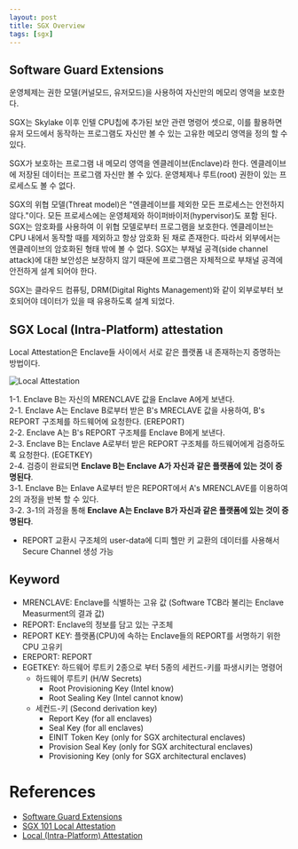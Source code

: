 ```yaml
---
layout: post
title: SGX Overview
tags: [sgx]
---
```


## Software Guard Extensions
운영체제는 권한 모델(커널모드, 유저모드)을 사용하여
자신만의 메모리 영역을 보호한다.  

SGX는 Skylake 이후
인텔 CPU칩에 추가된 보안 관련 명령어 셋으로,
이를 활용하면
유저 모드에서 동작하는
프로그램도
자신만 볼 수 있는
고유한 메모리 영역을
정의 할 수 있다.  

SGX가 보호하는
프로그램 내 메모리 영역을
엔클레이브(Enclave)라 한다.
엔클레이브에 저장된 데이터는
프로그램 자신만 볼 수 있다.
운영체제나 루트(root) 권한이 있는
프로세스도 볼 수 없다.

SGX의 위협 모델(Threat model)은
"엔클레이브를 제외한
모든 프로세스는
안전하지 않다."이다.
모든 프로세스에는
운영체제와 하이퍼바이저(hypervisor)도
포함 된다. SGX는 암호화를 사용하여
이 위협 모델로부터
프로그램을 보호한다.
엔클레이브는 CPU 내에서
동작할 때를 제외하고
항상 암호화 된 채로
존재한다.
따라서 외부에서는
엔클레이브의 암호화된 형태 밖에
볼 수 없다.
SGX는 부채널 공격(side channel attack)에 대한
보안성은 보장하지 않기 때문에 
프로그램은 자체적으로 부채널 공격에
안전하게 설계 되어야 한다.

SGX는 클라우드 컴퓨팅,
DRM(Digital Rights Management)와 같이
외부로부터 보호되어야 데이터가
있을 때 유용하도록 설계 되었다.

## SGX Local (Intra-Platform) attestation
Local Attestation은 Enclave들 사이에서
서로 같은 플랫폼 내 존재하는지 
증명하는 방법이다.

![Local Attestation](http://www.sgx101.com/wp-content/uploads/2017/09/Screen-Shot-2018-07-01-at-7.55.51-PM.png)

1-1. Enclave B는 자신의 MRENCLAVE 값을 Enclave A에게 보낸다.   
2-1. Enclave A는 Enclave B로부터 받은 B's MRECLAVE 값을 사용하여, B's REPORT 구조체를 하드웨어에 요청한다. (EREPORT)  
2-2. Enclave A는 B's REPORT 구조체를 Enclave B에게 보낸다.  
2-3. Enclave B는 Enclave A로부터 받은 REPORT 구조체를 하드웨어에게 검증하도록 요청한다. (EGETKEY)  
2-4. 검증이 완료되면 **Enclave B는 Enclave A가 자신과 같은 플랫폼에 있는 것이 증명된다**.  
3-1. Enclave B는 Enlave A로부터 받은 REPORT에서 A's MRENCLAVE를 이용하여 2의 과정을 반복 할 수 있다.  
3-2. 3-1의 과정을 통해 **Enclave A는 Enclave B가 자신과 같은 플랫폼에 있는 것이 증명된다**.  

* REPORT 교환시 구조체의 user-data에 디피 헬만 키 교환의 데이터를 사용해서 Secure Channel 생성 가능

## Keyword
- MRENCLAVE: Enclave를 식별하는 고유 값 (Software TCB라 불리는 Enclave Measurment의 결과 값)
- REPORT: Enclave의 정보를 담고 있는 구조체
- REPORT KEY: 플랫폼(CPU)에 속하는 Enclave들의 REPORT를 서명하기 위한 CPU 고유키
- EREPORT: REPORT
- EGETKEY: 하드웨어 루트키 2종으로 부터 5종의 세컨드-키를 파생시키는 명령어
	- 하드웨어 루트키 (H/W Secrets)
		- Root Provisioning Key (Intel know)
		- Root Sealing Key (Intel cannot know)
	- 세컨드-키 (Second derivation key)
		- Report Key (for all enclaves)
		- Seal Key (for all enclaves)
		- EINIT Token Key (only for SGX architectural enclaves)
		- Provision Seal Key (only for SGX architectural enclaves)
		- Provisioning Key (only for SGX architectural enclaves)

# References
- [Software Guard Extensions](https://en.wikipedia.org/wiki/Software_Guard_Extensions)
- [SGX 101 Local Attestation](http://www.sgx101.com/portfolio/local_attestation/)
- [Local (Intra-Platform) Attestation](https://software.intel.com/en-us/node/702983)
